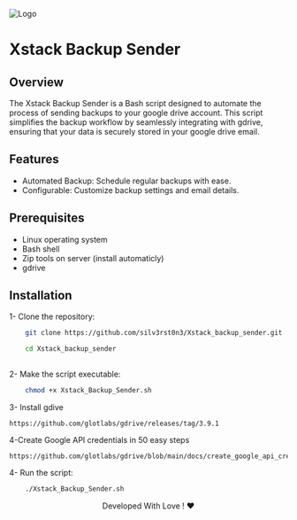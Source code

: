 
![Logo](https://dev-to-uploads.s3.amazonaws.com/uploads/articles/th5xamgrr6se0x5ro4g6.png)


# Xstack Backup Sender


## Overview
The Xstack Backup Sender is a Bash script designed to automate the process of sending backups to your google drive account. This script simplifies the backup workflow by seamlessly integrating with gdrive, ensuring that your data is securely stored in your  google drive email.


## Features

- Automated Backup: Schedule regular backups with ease.
- Configurable: Customize backup settings and email details.

## Prerequisites

- Linux operating system
- Bash shell
- Zip tools on server (install automaticly)
- gdrive
## Installation

1- Clone the repository:

```bash
    git clone https://github.com/silv3rst0n3/Xstack_backup_sender.git

    cd Xstack_backup_sender
    
```

2- Make the script executable:


```bash
    chmod +x Xstack_Backup_Sender.sh
```

3- Install gdive

```
https://github.com/glotlabs/gdrive/releases/tag/3.9.1
```

4-Create Google API credentials in 50 easy steps

```
https://github.com/glotlabs/gdrive/blob/main/docs/create_google_api_credentials.md
```

4- Run the script:


```bash
    ./Xstack_Backup_Sender.sh
```


<div align="center"> Developed With Love ! ❤️</div>
